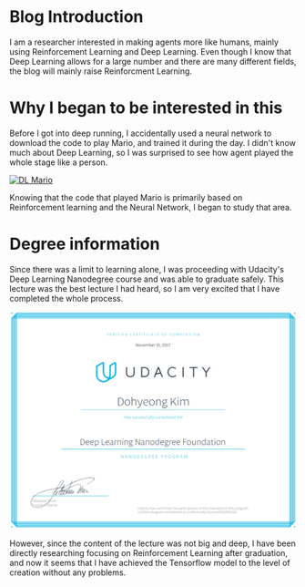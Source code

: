 # Blog Introduction
I am a researcher interested in making agents more like humans, mainly using Reinforcement Learning and Deep Learning. 
Even though I know that Deep Learning allows for a large number and there are many different fields, the blog will mainly raise Reinforcment Learning.

# Why I began to be interested in this
Before I got into deep running, I accidentally used a neural network to download the code to play Mario, and trained it during the day. I didn't know much about Deep Learning, so I was surprised to see how agent played the whole stage like a person.

[![DL Mario](http://i3.ytimg.com/vi/qv6UVOQ0F44/hqdefault.jpg)](https://www.youtube.com/watch?v=qv6UVOQ0F44 "Deep Learning Mario Play - Click to Watch!")

Knowing that the code that played Mario is primarily based on Reinforcement learning and the Neural Network, I began to study that area.

# Degree information

Since there was a limit to learning alone, I was proceeding with Udacity's Deep Learning Nanodegree course and was able to graduate safely. This lecture was the best lecture I had heard, so I am very excited that I have completed the whole process.

<img src="assets/udacity_certificate.png" width="600">

However, since the content of the lecture was not big and deep, I have been directly researching focusing on Reinforcement Learning after graduation, and now it seems that I have achieved the Tensorflow model to the level of creation without any problems.
